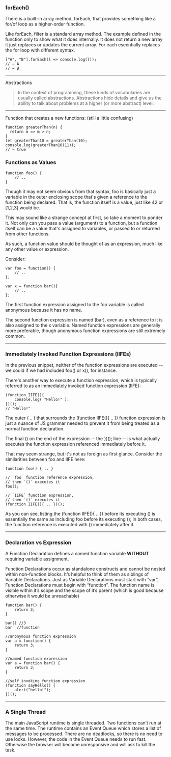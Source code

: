 ### forEach()

There is a built-in array method, forEach, that provides something like a for/of loop as a higher-order function.

Like forEach, filter is a standard array method. The example defined in the function only to show what it does internally. It does not return a new array it just replaces or updates the current array. For each eseentially replaces the for loop with different syntax.

```
["A", "B"].forEach(l => console.log(l));
// → A
// → B
```

---

Abstractions

> In the context of programming, these kinds of vocabularies are usually called abstractions. Abstractions hide details and give us the ability to talk about problems at a higher (or more abstract) level.

---

Function that creates a new functions:
(still a little confusing)

```
function greaterThan(n) {
  return m => m > n;
}
let greaterThan10 = greaterThan(10);
console.log(greaterThan10(11));
// → true
```

### Functions as Values

```
function foo() {
	// ..
}
```

Though it may not seem obvious from that syntax, foo is basically just a variable in the outer enclosing scope that's given a reference to the function being declared. That is, the function itself is a value, just like 42 or [1,2,3] would be.

This may sound like a strange concept at first, so take a moment to ponder it. Not only can you pass a value (argument) to a function, but a function itself can be a value that's assigned to variables, or passed to or returned from other functions.

As such, a function value should be thought of as an expression, much like any other value or expression.

Consider:

```
var foo = function() {
	// ..
};

var x = function bar(){
	// ..
};
```

The first function expression assigned to the foo variable is called anonymous because it has no name.

The second function expression is named (bar), even as a reference to it is also assigned to the x variable. Named function expressions are generally more preferable, though anonymous function expressions are still extremely common.

---

### Immediately Invoked Function Expressions (IIFEs)

In the previous snippet, neither of the function expressions are executed -- we could if we had included foo() or x(), for instance.

There's another way to execute a function expression, which is typically referred to as an immediately invoked function expression (IIFE):

```
(function IIFE(){
	console.log( "Hello!" );
})();
// "Hello!"
```

The outer ( .. ) that surrounds the (function IIFE(){ .. }) function expression is just a nuance of JS grammar needed to prevent it from being treated as a normal function declaration.

The final () on the end of the expression -- the })(); line -- is what actually executes the function expression referenced immediately before it.

That may seem strange, but it's not as foreign as first glance. Consider the similarities between foo and IIFE here:

```
function foo() { .. }

// `foo` function reference expression,
// then `()` executes it
foo();

// `IIFE` function expression,
// then `()` executes it
(function IIFE(){ .. })();
```

As you can see, listing the (function IIFE(){ .. }) before its executing () is essentially the same as including foo before its executing (); in both cases, the function reference is executed with () immediately after it.

---

### Declaration vs Expression

A Function Declaration defines a named function variable **WITHOUT** requiring variable assignment.

Function Declarations occur as standalone constructs and cannot be nested within non-function blocks. It’s helpful to think of them as siblings of Variable Declarations. Just as Variable Declarations must start with “var”, Function Declarations must begin with “function”. The function name is visible within it’s scope and the scope of it’s parent (which is good because otherwise it would be unreachable)

```
function bar() {
    return 3;
}

bar() //3
bar  //function
```

```
//anonymous function expression
var a = function() {
    return 3;
}

//named function expression
var a = function bar() {
    return 3;
}

//self invoking function expression
(function sayHello() {
    alert("hello!");
})();
```

---

### A Single Thread

The main JavaScript runtime is single threaded. Two functions can’t run at the same time. The runtime contains an Event Queue which stores a list of messages to be processed. There are no deadlocks, so there is no need to use locks. However, the code in the Event Queue needs to run fast. Otherwise the browser will become unresponsive and will ask to kill the task.
